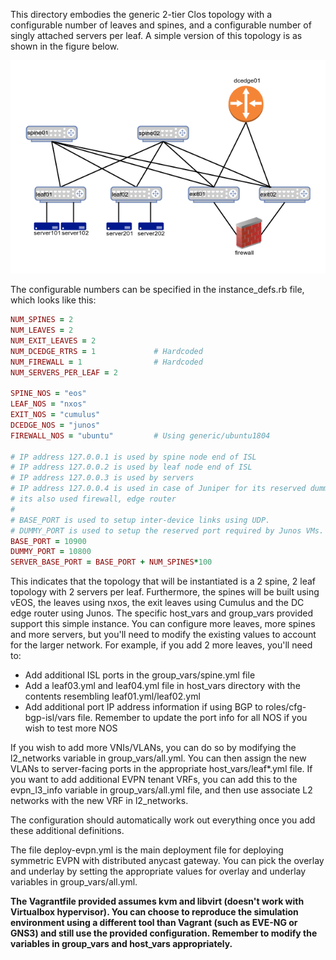 This directory embodies the generic 2-tier Clos topology with a configurable number of leaves and spines, and a configurable number of singly attached servers per leaf. A simple version of this topology is as shown in the figure below.

![Single-Attach Topology](./2t-single-attach.png)

The configurable numbers can be specified in the instance_defs.rb file, which looks like this:
```Ruby
NUM_SPINES = 2
NUM_LEAVES = 2
NUM_EXIT_LEAVES = 2
NUM_DCEDGE_RTRS = 1             # Hardcoded
NUM_FIREWALL = 1                # Hardcoded
NUM_SERVERS_PER_LEAF = 2

SPINE_NOS = "eos"
LEAF_NOS = "nxos"
EXIT_NOS = "cumulus"
DCEDGE_NOS = "junos"
FIREWALL_NOS = "ubuntu"         # Using generic/ubuntu1804

# IP address 127.0.0.1 is used by spine node end of ISL
# IP address 127.0.0.2 is used by leaf node end of ISL
# IP address 127.0.0.3 is used by servers
# IP address 127.0.0.4 is used in case of Juniper for its reserved dummy port and
# its also used firewall, edge router
#
# BASE_PORT is used to setup inter-device links using UDP.
# DUMMY_PORT is used to setup the reserved port required by Junos VMs.
BASE_PORT = 10900
DUMMY_PORT = 10800
SERVER_BASE_PORT = BASE_PORT + NUM_SPINES*100
```
This indicates that the topology that will be instantiated is a 2 spine, 2 leaf topology with 2 servers per leaf. Furthermore, the spines will be built using vEOS, the leaves using nxos, the exit leaves using Cumulus and the DC edge router using Junos. 
The specific host_vars and group_vars provided support this simple instance. You can configure more leaves, more spines and more servers, but you'll need to modify the existing values to account for the larger network. For example, if you add 2 more leaves, you'll need to:
* Add additional ISL ports in the group_vars/spine.yml file
* Add a leaf03.yml and leaf04.yml file in host_vars directory with the contents resembling leaf01.yml/leaf02.yml
* Add additional port IP address information if using BGP to roles/cfg-bgp-isl/vars file. Remember to update the port info for all NOS if you wish to test more NOS

If you wish to add more VNIs/VLANs, you can do so by modifying the l2_networks variable in group_vars/all.yml. You can then assign the new VLANs to server-facing ports in the appropriate host_vars/leaf*.yml file. If you want to add additional EVPN tenant VRFs, you can add this to the evpn_l3_info variable in group_vars/all.yml file, and then use associate L2 networks with the new VRF in l2_networks. 

The configuration should automatically work out everything once you add these additional definitions. 

The file deploy-evpn.yml is the main deployment file for deploying symmetric EVPN with distributed anycast gateway. You can pick the overlay and underlay by setting the appropriate values for overlay and underlay variables in group_vars/all.yml.

**The Vagrantfile provided assumes kvm and libvirt (doesn't work with Virtualbox hypervisor). You can choose to reproduce the simulation environment using a different tool than Vagrant (such as EVE-NG or GNS3) and still use the provided configuration. Remember to modify the variables in group_vars and host_vars appropriately.**
